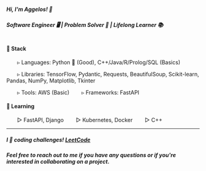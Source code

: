 ##### Hi, I'm Aggelos! 👋

##### Software Engineer 🖥️ | Problem Solver 🧩 | Lifelong Learner 📚

# 

#### 🔧 Stack

&emsp;&emsp;▹ Languages: Python 🐍 (Good), C++/Java/R/Prolog/SQL (Basics)

&emsp;&emsp;▹ Libraries: TensorFlow, Pydantic, Requests, BeautifulSoup, Scikit-learn, Pandas, NumPy, Matplotlib, Tkinter

&emsp;&emsp;▹ Tools: AWS (Basic)
&emsp;&emsp;▹ Frameworks: FastAPI

#### 🌱 Learning
&emsp;&emsp;▻ FastAPI, Django
&emsp;&emsp;▻ Kubernetes, Docker
&emsp;&emsp;▻ C++

---

##### I 💙 coding challenges! <a href="https://leetcode.com/papaggalos/">LeetCode</a>

##### Feel free to reach out to me if you have any questions or if you're interested in collaborating on a project.
